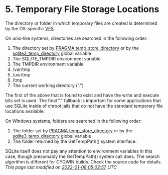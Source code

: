 # 5\. Temporary File Storage Locations



The directory or folder in which temporary files are created is
determined by the OS\-specific [VFS](vfs.html).




On unix\-like systems, directories are searched in the following order:


1. The directory set by [PRAGMA temp\_store\_directory](pragma.html#pragma_temp_store_directory) or by the
 [sqlite3\_temp\_directory](c3ref/temp_directory.html) global variable
2. The SQLITE\_TMPDIR environment variable
3. The TMPDIR environment variable
4. /var/tmp
5. /usr/tmp
6. /tmp
7. The current working directory (".")


The first of the above that is found to exist and have the write and
execute bits set is used. The final "." fallback is important for some
applications that use SQLite inside of chroot jails that do not have
the standard temporary file locations available.


On Windows systems, folders are searched in the following order:


1. The folder set by [PRAGMA temp\_store\_directory](pragma.html#pragma_temp_store_directory) or by the
 [sqlite3\_temp\_directory](c3ref/temp_directory.html) global variable
2. The folder returned by the GetTempPath() system interface.


SQLite itself does not pay any attention to environment variables
in this case, though presumably the GetTempPath() system call does.
The search algorithm is different for CYGWIN builds. Check the 
source code for details.
*This page last modified on [2022\-01\-08 05:02:57](https://sqlite.org/docsrc/honeypot) UTC* 


